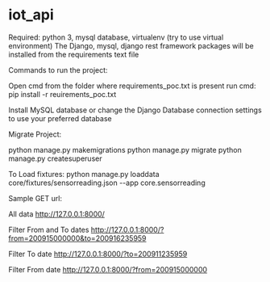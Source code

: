 # iot_api

Required: python 3, mysql database, virtualenv (try to use virtual environment)
The Django, mysql, django rest framework packages will be installed from the requirements text file

Commands to run the project:

Open cmd from the folder where requirements_poc.txt is present
run cmd: pip install -r reuirements_poc.txt

Install MySQL database or change the Django Database connection settings to use your preferred database

Migrate Project:

python manage.py makemigrations
python manage.py migrate
python manage.py createsuperuser

To Load fixtures:
python manage.py loaddata core/fixtures/sensorreading.json --app core.sensorreading

Sample GET url:

All data
http://127.0.0.1:8000/

Filter From and To dates
http://127.0.0.1:8000/?from=200915000000&to=200916235959

Filter To date
http://127.0.0.1:8000/?to=200911235959

Filter From date
http://127.0.0.1:8000/?from=200915000000
